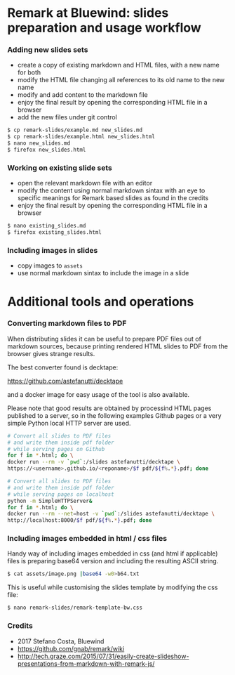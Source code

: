 # Remark at Bluewind: slides preparation and usage workflow

### Adding new slides sets

  - create a copy of existing markdown and HTML files, with a new name for both
  - modify the HTML file changing all references to its old name to the new name
  - modify and add content to the markdown file
  - enjoy the final result by opening the corresponding HTML file in a browser
  - add the new files under git control

```bash
$ cp remark-slides/example.md new_slides.md
$ cp remark-slides/example.html new_slides.html
$ nano new_slides.md
$ firefox new_slides.html
```

### Working on existing slide sets

  - open the relevant markdown file with an editor
  - modify the content using normal markdown sintax with an eye to
    specific meanings for Remark based slides as found in the credits
  - enjoy the final result by opening the corresponding HTML file in a browser

```bash
$ nano existing_slides.md
$ firefox existing_slides.html
```

### Including images in slides

  - copy images to `assets`
  - use normal markdown sintax to include the image in a slide

# Additional tools and operations

### Converting markdown files to PDF

When distributing slides it can be useful to prepare PDF files out of
markdown sources, because printing rendered HTML slides to PDF from the
browser gives strange results.

The best converter found is decktape:

https://github.com/astefanutti/decktape

and a docker image for easy usage of the tool is also available.

Please note that good results are obtained by processind HTML pages
published to a server, so in the following examples Github pages or a very
simple Python local HTTP server are used.

```bash
# Convert all slides to PDF files
# and write them inside pdf folder
# while serving pages on Github
for f in *.html; do \
docker run --rm -v `pwd`:/slides astefanutti/decktape \
https://<username>.github.io/<reponame>/$f pdf/${f%.*}.pdf; done
```

```bash
# Convert all slides to PDF files
# and write them inside pdf folder
# while serving pages on localhost
python -m SimpleHTTPServer&
for f in *.html; do \
docker run --rm --net=host -v `pwd`:/slides astefanutti/decktape \
http://localhost:8000/$f pdf/${f%.*}.pdf; done
```

### Including images embedded in html / css files

Handy way of including images embedded in css (and html if applicable) files is
preparing base64 version and including the resulting ASCII string.

```bash
$ cat assets/image.png |base64 -w0>b64.txt
```

This is useful while customising the slides template by modifying the
css file:

```bash
$ nano remark-slides/remark-template-bw.css
```

### Credits

- 2017 Stefano Costa, Bluewind
- https://github.com/gnab/remark/wiki
- http://tech.graze.com/2015/07/31/easily-create-slideshow-presentations-from-markdown-with-remark-js/
